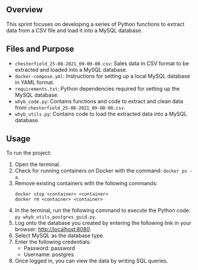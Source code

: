 ## Overview
This sprint focuses on developing a series of Python functions to extract data from a CSV file and load it into a MySQL database.

## Files and Purpose
- `chesterfield_25-08-2021_09-00-00.csv`: Sales data in CSV format to be extracted and loaded into a MySQL database.
- `docker-compose.yml`: Instructions for setting up a local MySQL database in YAML format.
- `requirements.txt`: Python dependencies required for setting up the MySQL database.
- `whyb_code.py`: Contains functions and code to extract and clean data from `chesterfield_25-08-2021_09-00-00.csv`.
- `whyb_utils.py`: Contains code to load the extracted data into a MySQL database.

## Usage
To run the project:
1. Open the terminal.
2. Check for running containers on Docker with the command: `docker ps -a`.
3. Remove existing containers with the following commands:
    ```
    docker stop <container> <container>
    docker rm <container> <container>
    ```
4. In the terminal, run the following command to execute the Python code: `py whyb_utils_postgres_guid.py`.
5. Log onto the database you created by entering the following link in your browser: [http://localhost:8080](http://localhost:8080).
6. Select MySQL as the database type.
7. Enter the following credentials:
    - Password: password
    - Username: postgres
8. Once logged in, you can view the data by writing SQL queries.




